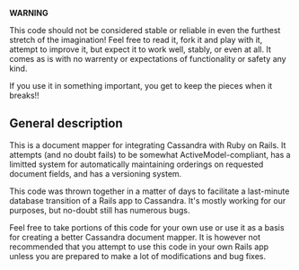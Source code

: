 **WARNING**

This code should not be considered stable or reliable in even the furthest
stretch of the imagination!  Feel free to read it, fork it and play with it,
attempt to improve it, but expect it to work well, stably, or even at all.  It
comes as is with no warrenty or expectations of functionality or safety any
kind.

If you use it in something important, you get to keep the pieces when it breaks!!

General description
-------------------

This is a document mapper for integrating Cassandra with Ruby on Rails.  It
attempts (and no doubt fails) to be somewhat ActiveModel-compliant, has
a limitted system for automatically maintaining orderings on requested document
fields, and has a versioning system.

This code was thrown together in a matter of days to facilitate a last-minute
database transition of a Rails app to Cassandra.  It's mostly working for our
purposes, but no-doubt still has numerous bugs.

Feel free to take portions of this code for your own use or use it as a basis
for creating a better Cassandra document mapper.  It is however not recommended
that you attempt to use this code in your own Rails app unless you are prepared
to make a lot of modifications and bug fixes.
